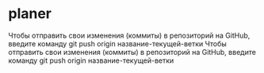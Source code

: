 # planer
Чтобы отправить свои изменения (коммиты) в репозиторий на GitHub, введите команду git push origin название-текущей-ветки
Чтобы отправить свои изменения (коммиты) в репозиторий на GitHub, введите команду git push origin название-текущей-ветки
